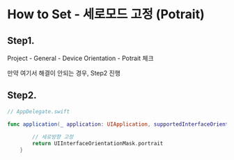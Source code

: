 # How to Set - 세로모드 고정 (Potrait)

## Step1.

Project - General - Device Orientation - Potrait 체크

만약 여기서 해결이 안되는  경우, Step2 진행

## Step2.

```swift
// AppDelegate.swift

func application(_ application: UIApplication, supportedInterfaceOrientationsFor window: UIWindow?) -> UIInterfaceOrientationMask {
        
        // 세로방향 고정
        return UIInterfaceOrientationMask.portrait
    }
```
